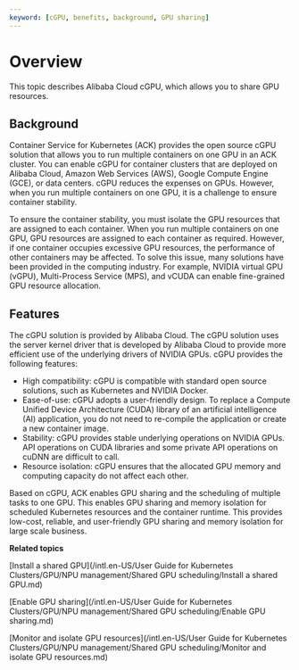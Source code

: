 ```yaml
---
keyword: [cGPU, benefits, background, GPU sharing]
---
```


# Overview

This topic describes Alibaba Cloud cGPU, which allows you to share GPU resources.

## Background

Container Service for Kubernetes \(ACK\) provides the open source cGPU solution that allows you to run multiple containers on one GPU in an ACK cluster. You can enable cGPU for container clusters that are deployed on Alibaba Cloud, Amazon Web Services \(AWS\), Google Compute Engine \(GCE\), or data centers. cGPU reduces the expenses on GPUs. However, when you run multiple containers on one GPU, it is a challenge to ensure container stability.

To ensure the container stability, you must isolate the GPU resources that are assigned to each container. When you run multiple containers on one GPU, GPU resources are assigned to each container as required. However, if one container occupies excessive GPU resources, the performance of other containers may be affected. To solve this issue, many solutions have been provided in the computing industry. For example, NVIDIA virtual GPU \(vGPU\), Multi-Process Service \(MPS\), and vCUDA can enable fine-grained GPU resource allocation.

## Features

The cGPU solution is provided by Alibaba Cloud. The cGPU solution uses the server kernel driver that is developed by Alibaba Cloud to provide more efficient use of the underlying drivers of NVIDIA GPUs. cGPU provides the following features:

-   High compatibility: cGPU is compatible with standard open source solutions, such as Kubernetes and NVIDIA Docker.
-   Ease-of-use: cGPU adopts a user-friendly design. To replace a Compute Unified Device Architecture \(CUDA\) library of an artificial intelligence \(AI\) application, you do not need to re-compile the application or create a new container image.
-   Stability: cGPU provides stable underlying operations on NVIDIA GPUs. API operations on CUDA libraries and some private API operations on cuDNN are difficult to call.
-   Resource isolation: cGPU ensures that the allocated GPU memory and computing capacity do not affect each other.

Based on cGPU, ACK enables GPU sharing and the scheduling of multiple tasks to one GPU. This enables GPU sharing and memory isolation for scheduled Kubernetes resources and the container runtime. This provides low-cost, reliable, and user-friendly GPU sharing and memory isolation for large scale business.

**Related topics**  


[Install a shared GPU](/intl.en-US/User Guide for Kubernetes Clusters/GPU/NPU management/Shared GPU scheduling/Install a shared GPU.md)

[Enable GPU sharing](/intl.en-US/User Guide for Kubernetes Clusters/GPU/NPU management/Shared GPU scheduling/Enable GPU sharing.md)

[Monitor and isolate GPU resources](/intl.en-US/User Guide for Kubernetes Clusters/GPU/NPU management/Shared GPU scheduling/Monitor and isolate GPU resources.md)


